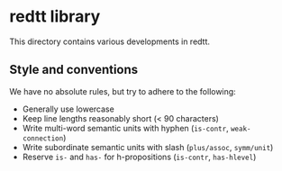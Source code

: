 redtt library
=============

This directory contains various developments in redtt.


Style and conventions
---------------------

We have no absolute rules, but try to adhere to the following:

- Generally use lowercase
- Keep line lengths reasonably short (< 90 characters)
- Write multi-word semantic units with hyphen (`is-contr`, `weak-connection`)
- Write subordinate semantic units with slash (`plus/assoc`, `symm/unit`)
- Reserve `is-` and `has-` for h-propositions (`is-contr`, `has-hlevel`)
